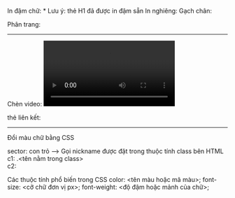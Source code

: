 In đậm chữ: <b> </b> * Lưu ý: thẻ H1 đã được in đậm sẵn
In nghiêng: <i> </i>
Gạch chân: <u> </u>

Phân trang: <hr></hr>

Chèn video: <video src=""></video>

thẻ liên kết: <a href=" <chèn liên kết> "></a>

-------------------------
Đổi màu chữ bằng CSS

sector: con trỏ
--> Gọi nickname được đặt trong
thuộc tính class bên HTML
   c1: .<tên nằm trong class>\
   c2: 

Các thuộc tính phổ biến trong CSS
color: <tên màu hoặc mã màu>;
font-size: <cỡ chữ đơn vị px>;
font-weight: <độ đậm hoặc mảnh của chữ>;




